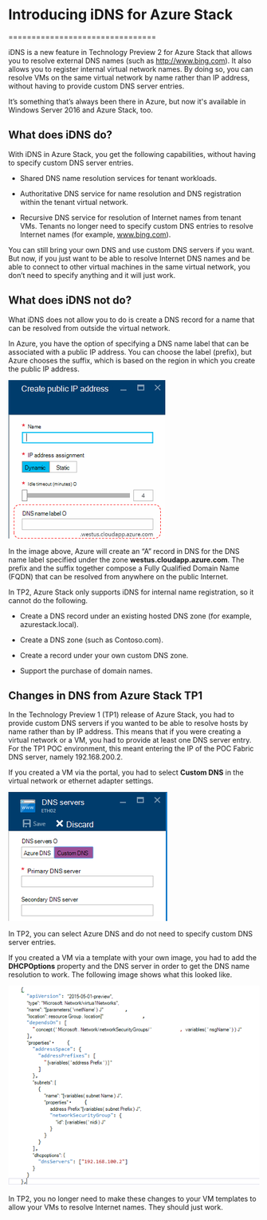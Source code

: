 <properties
    pageTitle="Understanding DNS in Azure Stack TP2 | Microsoft Azure"
    description="Understanding new DNS features and capabilities in Azure Stack TP2"
    services="azure-stack"
    documentationCenter=""
    authors="ScottNapolitan"
    manager="darmour"
    editor=""/>

<tags
    ms.service="azure-stack"
    ms.workload="na"
    ms.tgt_pltfrm="na"
    ms.devlang="na"
    ms.topic="get-started-article"
    ms.date="09/26/2016"
    ms.author="scottnap"/>

# <a name="introducing-idns-for-azure-stack"></a>Introducing iDNS for Azure Stack
================================

iDNS is a new feature in Technology Preview 2 for Azure Stack that allows you to resolve external DNS names (such as http://www.bing.com).
It also allows you to register internal virtual network names. By doing so, you can resolve VMs on the same virtual network by name rather than IP address, without having to provide custom DNS server entries.

It’s something that’s always been there in Azure, but now it's available in Windows Server 2016 and Azure Stack, too.

<a name="what-does-idns-do"></a>What does iDNS do?
------------------

With iDNS in Azure Stack, you get the following capabilities, without having to specify custom DNS server entries.

-   Shared DNS name resolution services for tenant workloads.

-   Authoritative DNS service for name resolution and DNS registration within the tenant virtual network.

-   Recursive DNS service for resolution of Internet names from tenant VMs. Tenants no longer need to specify custom DNS entries to resolve Internet names (for example, www.bing.com).

You can still bring your own DNS and use custom DNS servers if you want. But now, if you just want to be able to resolve Internet DNS names and be able to connect to other virtual machines in the same virtual network, you don’t need to specify anything and it will just work.

<a name="what-does-idns-not-do"></a>What does iDNS not do?
---------------------

What iDNS does not allow you to do is create a DNS record for a name that can be resolved from outside the virtual network.

In Azure, you have the option of specifying a DNS name label that can be associated with a public IP address. You can choose the label (prefix), but Azure chooses the suffix, which is based on the region in which you create the public IP address.

![Screenshot of DNS name label](media/azure-stack-understanding-dns-in-tp2/image3.png)

In the image above, Azure will create an “A” record in DNS for the DNS name label specified under the zone **westus.cloudapp.azure.com**. The prefix and the suffix together compose a Fully Qualified Domain Name (FQDN) that can be resolved from anywhere on the public Internet.

In TP2, Azure Stack only supports iDNS for internal name registration, so it cannot do the following.

-   Create a DNS record under an existing hosted DNS zone (for example, azurestack.local).

-   Create a DNS zone (such as Contoso.com).

-   Create a record under your own custom DNS zone.

-   Support the purchase of domain names.


<a name="changes-in-dns-from-azure-stack-tp1"></a>Changes in DNS from Azure Stack TP1
-----------------------------------

In the Technology Preview 1 (TP1) release of Azure Stack, you had to provide custom DNS servers if you wanted to be able to resolve hosts by name rather than by IP address. This means that if you were creating a virtual network or a VM, you had to provide at least one DNS server entry. For the TP1 POC environment, this meant entering the IP of the POC Fabric DNS server, namely 192.168.200.2.

If you created a VM via the portal, you had to select **Custom DNS** in the virtual network or ethernet adapter settings.

![Screenshot of specifying a custom DNS server](media/azure-stack-understanding-dns-in-tp2/image1.png)

In TP2, you can select Azure DNS and do not need to specify custom DNS server entries.

If you created a VM via a template with your own image, you had to add the **DHCPOptions** property and the DNS server in order to get the DNS name resolution to work. The following image shows what this looked like.

![Screenshot of DHCPOptions property](media/azure-stack-understanding-dns-in-tp2/image2.png)

In TP2, you no longer need to make these changes to your VM templates to allow your VMs to resolve Internet names. They should just work.